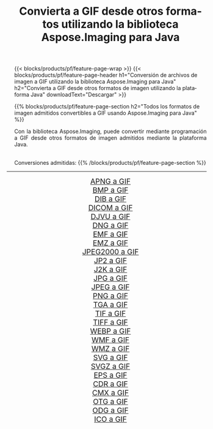 ﻿---
title: Convierta a GIF desde otros formatos utilizando la biblioteca Aspose.Imaging para Java 
weight: 3920
url: /es/java/conversion/to/gif 
lang: es
langdirlevel: 2
locales: zh-hans,ja,it,ru,de,es,fr,nl,id,lt,pl,pt,vi,tr,ko,zh-hant,ar,hi,th,sv,cs,uk,he
description: Usando Aspose.Imaging puede convertir a GIF desde otros formatos usando Java
---

{{< blocks/products/pf/feature-page-wrap >}}
{{< blocks/products/pf/feature-page-header h1="Conversión de archivos de imagen a GIF utilizando la biblioteca Aspose.Imaging para Java" h2="Convierta a GIF desde otros formatos de imagen utilizando la plataforma Java" downloadText="Descargar" >}}


{{% blocks/products/pf/feature-page-section  h2="Todos los formatos de imagen admitidos convertibles a GIF usando Aspose.Imaging para Java" %}}
<p align=justify>Con la biblioteca Aspose.Imaging, puede convertir mediante programación a GIF desde otros formatos de imagen admitidos mediante la plataforma Java.</p>
<br/>
Conversiones admitidas:
{{% /blocks/products/pf/feature-page-section %}}
<div class="container-fluid productfamilypage bg-gray">
    <div class="convertypes bg-gray agp-content section">
        <div class="container">
		<hr style="margin-left:-20px;"/>
		<div class="row other-converters" style="gap: 10px;font-size: 19px;text-align:center;">
		    <div class='col-md-2 other-converter remove-lp remove-rp'><a href="/imaging/es/java/conversion/apng-to-gif" style="padding:15px;">APNG a GIF</a></div>
<div class='col-md-2 other-converter remove-lp remove-rp'><a href="/imaging/es/java/conversion/bmp-to-gif" style="padding:15px;">BMP a GIF</a></div>
<div class='col-md-2 other-converter remove-lp remove-rp'><a href="/imaging/es/java/conversion/dib-to-gif" style="padding:15px;">DIB a GIF</a></div>
<div class='col-md-2 other-converter remove-lp remove-rp'><a href="/imaging/es/java/conversion/dicom-to-gif" style="padding:15px;">DICOM a GIF</a></div>
<div class='col-md-2 other-converter remove-lp remove-rp'><a href="/imaging/es/java/conversion/djvu-to-gif" style="padding:15px;">DJVU a GIF</a></div>
<div class='col-md-2 other-converter remove-lp remove-rp'><a href="/imaging/es/java/conversion/dng-to-gif" style="padding:15px;">DNG a GIF</a></div>
<div class='col-md-2 other-converter remove-lp remove-rp'><a href="/imaging/es/java/conversion/emf-to-gif" style="padding:15px;">EMF a GIF</a></div>
<div class='col-md-2 other-converter remove-lp remove-rp'><a href="/imaging/es/java/conversion/emz-to-gif" style="padding:15px;">EMZ a GIF</a></div>
<div class='col-md-2 other-converter remove-lp remove-rp'><a href="/imaging/es/java/conversion/jpeg2000-to-gif" style="padding:15px;">JPEG2000 a GIF</a></div>
<div class='col-md-2 other-converter remove-lp remove-rp'><a href="/imaging/es/java/conversion/jp2-to-gif" style="padding:15px;">JP2 a GIF</a></div>
<div class='col-md-2 other-converter remove-lp remove-rp'><a href="/imaging/es/java/conversion/j2k-to-gif" style="padding:15px;">J2K a GIF</a></div>
<div class='col-md-2 other-converter remove-lp remove-rp'><a href="/imaging/es/java/conversion/jpg-to-gif" style="padding:15px;">JPG a GIF</a></div>
<div class='col-md-2 other-converter remove-lp remove-rp'><a href="/imaging/es/java/conversion/jpeg-to-gif" style="padding:15px;">JPEG a GIF</a></div>
<div class='col-md-2 other-converter remove-lp remove-rp'><a href="/imaging/es/java/conversion/png-to-gif" style="padding:15px;">PNG a GIF</a></div>
<div class='col-md-2 other-converter remove-lp remove-rp'><a href="/imaging/es/java/conversion/tga-to-gif" style="padding:15px;">TGA a GIF</a></div>
<div class='col-md-2 other-converter remove-lp remove-rp'><a href="/imaging/es/java/conversion/tif-to-gif" style="padding:15px;">TIF a GIF</a></div>
<div class='col-md-2 other-converter remove-lp remove-rp'><a href="/imaging/es/java/conversion/tiff-to-gif" style="padding:15px;">TIFF a GIF</a></div>
<div class='col-md-2 other-converter remove-lp remove-rp'><a href="/imaging/es/java/conversion/webp-to-gif" style="padding:15px;">WEBP a GIF</a></div>
<div class='col-md-2 other-converter remove-lp remove-rp'><a href="/imaging/es/java/conversion/wmf-to-gif" style="padding:15px;">WMF a GIF</a></div>
<div class='col-md-2 other-converter remove-lp remove-rp'><a href="/imaging/es/java/conversion/wmz-to-gif" style="padding:15px;">WMZ a GIF</a></div>
<div class='col-md-2 other-converter remove-lp remove-rp'><a href="/imaging/es/java/conversion/svg-to-gif" style="padding:15px;">SVG a GIF</a></div>
<div class='col-md-2 other-converter remove-lp remove-rp'><a href="/imaging/es/java/conversion/svgz-to-gif" style="padding:15px;">SVGZ a GIF</a></div>
<div class='col-md-2 other-converter remove-lp remove-rp'><a href="/imaging/es/java/conversion/eps-to-gif" style="padding:15px;">EPS a GIF</a></div>
<div class='col-md-2 other-converter remove-lp remove-rp'><a href="/imaging/es/java/conversion/cdr-to-gif" style="padding:15px;">CDR a GIF</a></div>
<div class='col-md-2 other-converter remove-lp remove-rp'><a href="/imaging/es/java/conversion/cmx-to-gif" style="padding:15px;">CMX a GIF</a></div>
<div class='col-md-2 other-converter remove-lp remove-rp'><a href="/imaging/es/java/conversion/otg-to-gif" style="padding:15px;">OTG a GIF</a></div>
<div class='col-md-2 other-converter remove-lp remove-rp'><a href="/imaging/es/java/conversion/odg-to-gif" style="padding:15px;">ODG a GIF</a></div>
<div class='col-md-2 other-converter remove-lp remove-rp'><a href="/imaging/es/java/conversion/ico-to-gif" style="padding:15px;">ICO a GIF</a></div>
                </div>
        </div>
    </div>
</div>
<br/>

